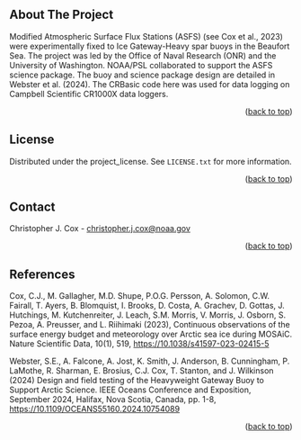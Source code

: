 <!-- ABOUT THE PROJECT -->
## About The Project

Modified Atmospheric Surface Flux Stations (ASFS) (see Cox et al., 2023) were experimentally fixed to Ice Gateway-Heavy spar buoys in the Beaufort Sea. 
The project was led by the Office of Naval Research (ONR) and the University of Washington. NOAA/PSL collaborated to support the ASFS science package.
The buoy and science package design are detailed in Webster et al. (2024). The CRBasic code here was used for data logging on Campbell Scientific CR1000X
data loggers.


<p align="right">(<a href="#readme-top">back to top</a>)</p>

<!-- LICENSE -->
## License

Distributed under the project_license. See `LICENSE.txt` for more information.

<p align="right">(<a href="#readme-top">back to top</a>)</p>

<!-- CONTACT -->
## Contact

Christopher J. Cox - christopher.j.cox@noaa.gov

<p align="right">(<a href="#readme-top">back to top</a>)</p>


<!-- REFERENCES -->
## References

Cox, C.J., M. Gallagher, M.D. Shupe, P.O.G. Persson, A. Solomon, C.W. Fairall, T. Ayers, B. Blomquist, I. Brooks, D. Costa, A. Grachev, D. Gottas,
J. Hutchings, M. Kutchenreiter, J. Leach, S.M. Morris, V. Morris, J. Osborn, S. Pezoa, A. Preusser, and L. Riihimaki (2023), Continuous observations 
of the surface energy budget and meteorology over Arctic sea ice during MOSAiC. Nature Scientific Data, 10(1), 519, https://10.1038/s41597-023-02415-5 

Webster, S.E., A. Falcone, A. Jost, K. Smith, J. Anderson, B. Cunningham, P. LaMothe, R. Sharman, E. Brosius, C.J. Cox, T. Stanton, and J. Wilkinson (2024) 
Design and field testing of the Heavyweight Gateway Buoy to Support Arctic Science. IEEE Oceans Conference and Exposition, September 2024, Halifax, 
Nova Scotia, Canada, pp. 1-8, https://10.1109/OCEANS55160.2024.10754089 

<p align="right">(<a href="#readme-top">back to top</a>)</p>

